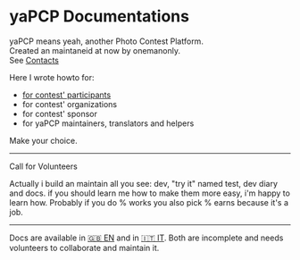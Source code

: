 # yaPCP Documentations

yaPCP means yeah, another Photo Contest Platform.  
Created an maintaneid at now by onemanonly.  
See [Contacts](./en/contacts.md)  

Here I wrote howto for:

* [for contest' participants](./en/participans/index.md)
* for contest' organizations
* for contest' sponsor
* for yaPCP maintainers, translators and helpers

Make your choice.

----

Call for Volunteers

Actually i build an maintain all you see: dev, "try it" named test,
dev diary and docs. if you should learn me how to make them more easy,
i'm happy to learn how. Probably if you do % works you also pick % earns
because it's a job.

----

Docs are available in [🇬🇧 EN](./en/index.md) and in [🇮🇹 IT](./it/index.md).
Both are incomplete and needs volunteers to collaborate and maintain it.
